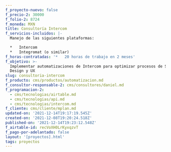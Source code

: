 ```yaml
---
f_proyecto-nuevo: false
f_precio-2: 30000
f_folio-2: 8724
f_moneda: MXN
title: Consultoría Intercom
f_servicios-incluidos: |-
  Manejo de las siguientes plataformas:

  *   Intercom
  *   Integromat (o similar)
f_horas-contratadas: '*   20 horas de trabajo en 2 meses'
f_objetivo: >-
  Implementar automatizaciones de Intercom para optimizar procesos de Service
  Design y UX
slug: consultoria-intercom
f_producto: cms/productos/automatizacion.md
f_consultor-responsable-2: cms/consultores/daniel.md
f_programacion-2:
  - cms/tecnologias/airtable.md
  - cms/tecnologias/api.md
  - cms/tecnologias/intercom.md
f_cliente: cms/cliente/mplan.md
updated-on: '2021-12-14T19:17:19.545Z'
created-on: '2021-12-08T19:20:24.518Z'
published-on: '2021-12-14T19:23:12.548Z'
f_airtable-id: recVoXH0LrKyxqzvT
f_pago-por-adelantado: false
layout: '[proyectos].html'
tags: proyectos
---
```




